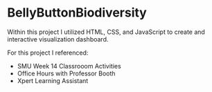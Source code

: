# BellyButtonBiodiversity
Within this project I utilized HTML, CSS, and JavaScript to create and interactive visualization dashboard.

For this project I referenced:
- SMU Week 14 Classrooom Activities
- Office Hours with Professor Booth
- Xpert Learning Assistant
